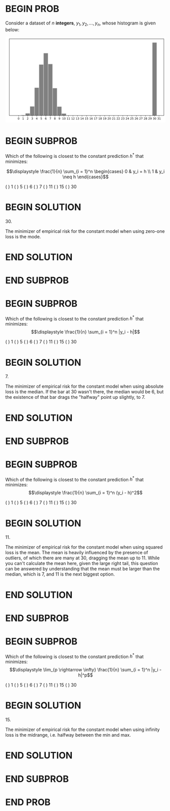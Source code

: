 # BEGIN PROB

<!-- <i>Source: [Spring 2024 Final](../sp24-final/index.html), Problem 1</i> -->

Consider a dataset of $n$ **integers**, $y_1, y_2, ..., y_n$, whose
histogram is given below:

<center><img src='../../assets/images/disc07/hist-dist.png' width=900></center>

# BEGIN SUBPROB

Which of the following is closest to the constant prediction $h^*$ that
minimizes:

$$\displaystyle \frac{1}{n} \sum_{i = 1}^n \begin{cases} 0 & y_i = h \\ 1 & y_i \neq h \end{cases}$$

( ) $1$
( ) $5$
( ) $6$
( ) $7$
( ) $11$
( ) $15$
( ) $30$

# BEGIN SOLUTION

$30.$

The minimizer of empirical risk for the constant model when using zero-one loss is the mode.

# END SOLUTION

# END SUBPROB

# BEGIN SUBPROB

Which of the following is closest to the constant prediction $h^*$ that
minimizes: $$\displaystyle \frac{1}{n} \sum_{i = 1}^n |y_i - h|$$

( ) $1$
( ) $5$
( ) $6$
( ) $7$
( ) $11$
( ) $15$
( ) $30$

# BEGIN SOLUTION

$7.$

The minimizer of empirical risk for the constant model when using absolute loss is the median. If the bar at 30 wasn't there, the median would be 6, but the existence of that bar drags the "halfway" point up slightly, to 7.

# END SOLUTION

# END SUBPROB

# BEGIN SUBPROB

Which of the following is closest to the constant prediction $h^*$ that
minimizes: $$\displaystyle \frac{1}{n} \sum_{i = 1}^n (y_i - h)^2$$

( ) $1$
( ) $5$
( ) $6$
( ) $7$
( ) $11$
( ) $15$
( ) $30$

# BEGIN SOLUTION

$11.$

The minimizer of empirical risk for the constant model when using squared loss is the mean. The mean is heavily influenced by the presence of outliers, of which there are many at 30, dragging the mean up to 11. While you can't calculate the mean here, given the large right tail, this question can be answered by understanding that the mean must be larger than the median, which is 7, and 11 is the next biggest option.

# END SOLUTION

# END SUBPROB

# BEGIN SUBPROB

Which of the following is closest to the constant prediction $h^*$ that
minimizes:
$$\displaystyle \lim_{p \rightarrow \infty} \frac{1}{n} \sum_{i = 1}^n |y_i - h|^p$$

( ) $1$
( ) $5$
( ) $6$
( ) $7$
( ) $11$
( ) $15$
( ) $30$

# BEGIN SOLUTION

$15.$

The minimizer of empirical risk for the constant model when using infinity loss is the midrange, i.e. halfway between the min and max.

# END SOLUTION

# END SUBPROB

# END PROB
